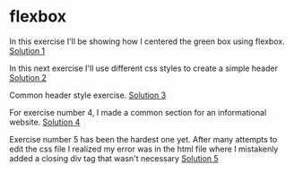 # flexbox
In this exercise I'll be showing how I centered the green box using flexbox.
<a href="img/flex1.png">Solution 1</a>

In this next exercise I'll use different css styles to create a simple header
<a href="img/flex2.png">Solution 2</a>

Common header style exercise.
<a href="img/flex3.png">Solution 3</a>

For exercise number 4, I made a common section for an informational website. 
<a href="img/flex4.png">Solution 4</a>

Exercise number 5 has been the hardest one yet. After many attempts to edit the css file I realized my error was in the html file where I mistakenly added a closing div tag that wasn't necessary
 <a href="img/flex5.png">Solution 5</a>
